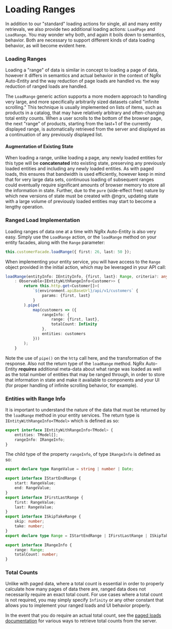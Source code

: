 # Loading Ranges

In addition to our "standard" loading actions for single, all and many entity retrievals, we also provide two additional loading actions: `LoadPage` and `LoadRange`. You may wonder why both, and again it boils down to semantics, behavior. Both are necessary to support different kinds of data loading behavior, as will become evident here.

### Loading Ranges

Loading a "range" of data is similar in concept to loading a page of data, however it differs in semantics and actual behavior in the context of NgRx Auto-Entity and the way reduction of page loads are handled vs. the way reduction of ranged loads are handled. 

The `LoadRange` generic action supports a more modern approach to handling very large, and more specifically arbitrarily sized datasets called "infinite scrolling." This technique is usually implemented on lists of items, such as products in a catalog, that may have relatively arbitrary and often-changing total entity counts. When a user scrolls to the bottom of the browser page, the next "range" of products, starting from the last+1 of the currently displayed range, is automatically retrieved from the server and displayed as a continuation of any previously displayed list. 

#### Augmentation of Existing State

When loading a range, unlike loading a page, any newly loaded entities for this type will be **concatenated** into existing state, preserving any previously loaded entities and including any newly loaded entities. As with paged loads, this ensures that bandwidth is used efficiently, however keep in mind that for very large data sets, continuous loading of subsequent ranges could eventually require significant amounts of browser memory to store all the information in state. Further, due to the `pure` \(side-effect free\) nature by which new versions of state must be created with @ngrx, updating state with a large volume of previously loaded entities may start to become a lengthy operation.

### Ranged Load Implementation

Loading ranges of data one at a time with NgRx Auto-Entity is also very easy. Simply use the `LoadRange` action, or the `loadRange` method on your entity facades, along with the `Range` parameter:

```typescript
this.customerFacade.loadRange({ first: 26, last: 50 });
```

When implementing your entity service, you will have access to the `Range` object provided in the initial action, which may be leveraged in your API call:

```typescript
loadRange(entityInfo: IEntityInfo, {first, last}: Range, criteria?: any)
    : Observable<IEntityWithRangeInfo<Customer>> {
        return this.http.get<Customer[]>(
            `${environment.apiBaseUrl}/api/v1/customers` { 
                params: {first, last}
            } 
        ).pipe(
            map(customers => ({
                rangeInfo: {
                    range: {first, last},
                    totalCount: Infinity
                },
                entities: customers
            }))
        );
    }
```

Note the use of `pipe()` on the `http` call here, and the transformation of the response. Also not the return type of the `loadRange` method.  NgRx Auto-Entity _**requires**_ additional meta-data about what range was loaded as well as the total number of entities that may be ranged through, in order to store that information in state and make it available to components and your UI \(for proper handling of infinite scrolling behavior, for example\).

### Entities with Range Info

It is important to understand the nature of the data that must be returned by the `loadRange` method in your entity services. The return type is `IEntityWithRangeInfo<TModel>` which is defined as so:

```typescript
export interface IEntityWithRangeInfo<TModel> {
    entities: TModel[];
    rangeInfo: IRangeInfo;
}
```

The child type of the property `rangeInfo`, of type `IRangeInfo` is defined as so:

```typescript
export declare type RangeValue = string | number | Date;

export interface IStartEndRange {
    start: RangeValue;
    end: RangeValue;
}
export interface IFirstLastRange {
    first: RangeValue;
    last: RangeValue;
}
export interface ISkipTakeRange {
    skip: number;
    take: number;
}
export declare type Range = IStartEndRange | IFirstLastRange | ISkipTakeRange;

export interface IRangeInfo {
    range: Range;
    totalCount: number;
}
```

### Total Counts

Unlike with paged data, where a total count is essential in order to properly calculate how many pages of data there are, ranged data does not necessarily require an exact total count. For use cases where a total count is not required, you may simply specify `Infinity` or any other constant that allows you to implement your ranged loads and UI behavior properly. 

In the event that you do require an actual total count, see the [paged loads documentation](pages.md) for various ways to retrieve total counts from the server.

